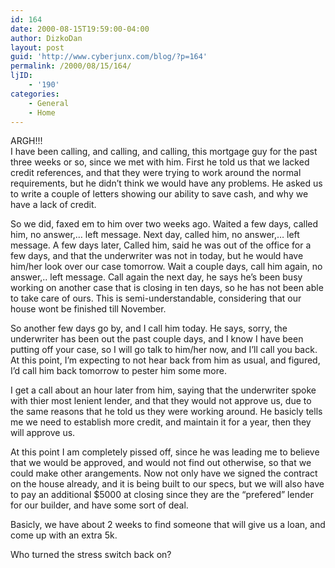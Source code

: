 ```yaml
---
id: 164
date: 2000-08-15T19:59:00-04:00
author: DizkoDan
layout: post
guid: 'http://www.cyberjunx.com/blog/?p=164'
permalink: /2000/08/15/164/
ljID:
    - '190'
categories:
    - General
    - Home
---
```


ARGH!!!  
I have been calling, and calling, and calling, this mortgage guy for the past three weeks or so, since we met with him. First he told us that we lacked credit references, and that they were trying to work around the normal requirements, but he didn’t think we would have any problems. He asked us to write a couple of letters showing our ability to save cash, and why we have a lack of credit.

So we did, faxed em to him over two weeks ago. Waited a few days, called him, no answer,… left message. Next day, called him, no answer,… left message. A few days later, Called him, said he was out of the office for a few days, and that the underwriter was not in today, but he would have him/her look over our case tomorrow. Wait a couple days, call him again, no answer,.. left message. Call again the next day, he says he’s been busy working on another case that is closing in ten days, so he has not been able to take care of ours. This is semi-understandable, considering that our house wont be finished till November.

So another few days go by, and I call him today. He says, sorry, the underwriter has been out the past couple days, and I know I have been putting off your case, so I will go talk to him/her now, and I’ll call you back. At this point, I’m expecting to not hear back from him as usual, and figured, I’d call him back tomorrow to pester him some more.

I get a call about an hour later from him, saying that the underwriter spoke with thier most lenient lender, and that they would not approve us, due to the same reasons that he told us they were working around. He basicly tells me we need to establish more credit, and maintain it for a year, then they will approve us.

At this point I am completely pissed off, since he was leading me to believe that we would be approved, and would not find out otherwise, so that we could make other arangements. Now not only have we signed the contract on the house already, and it is being built to our specs, but we will also have to pay an additional $5000 at closing since they are the “prefered” lender for our builder, and have some sort of deal.

Basicly, we have about 2 weeks to find someone that will give us a loan, and come up with an extra 5k.

Who turned the stress switch back on?